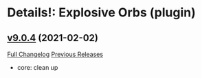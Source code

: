 # Details!: Explosive Orbs (plugin)

## [v9.0.4](https://github.com/LiangYuxuan/Details_ExplosiveOrbs/tree/v9.0.4) (2021-02-02)
[Full Changelog](https://github.com/LiangYuxuan/Details_ExplosiveOrbs/commits/v9.0.4) [Previous Releases](https://github.com/LiangYuxuan/Details_ExplosiveOrbs/releases)

- core: clean up  
